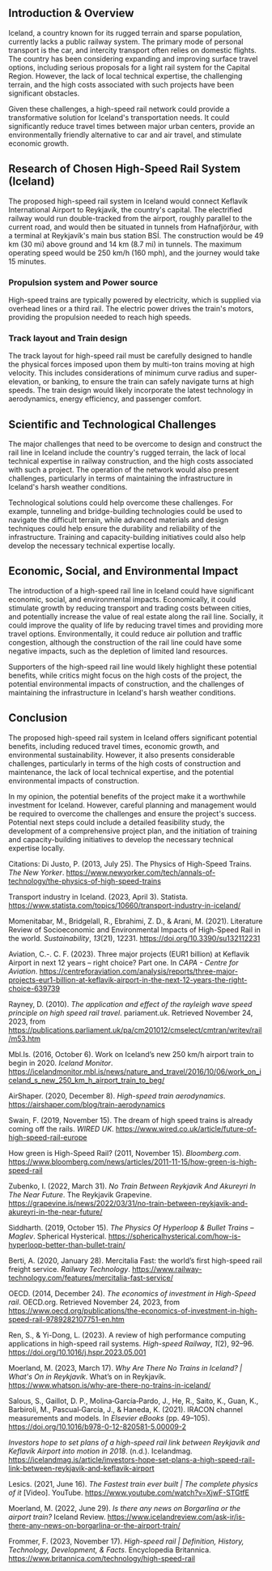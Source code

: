 

## Introduction & Overview

Iceland, a country known for its rugged terrain and sparse population, currently lacks a public railway system. The primary mode of personal transport is the car, and intercity transport often relies on domestic flights. The country has been considering expanding and improving surface travel options, including serious proposals for a light rail system for the Capital Region. However, the lack of local technical expertise, the challenging terrain, and the high costs associated with such projects have been significant obstacles. 

Given these challenges, a high-speed rail network could provide a transformative solution for Iceland's transportation needs. It could significantly reduce travel times between major urban centers, provide an environmentally friendly alternative to car and air travel, and stimulate economic growth.

## Research of Chosen High-Speed Rail System (Iceland)

The proposed high-speed rail system in Iceland would connect Keflavík International Airport to Reykjavík, the country's capital. The electrified railway would run double-tracked from the airport, roughly parallel to the current road, and would then be situated in tunnels from Hafnafjörður, with a terminal at Reykjavík's main bus station BSÍ. The construction would be 49 km (30 mi) above ground and 14 km (8.7 mi) in tunnels. The maximum operating speed would be 250 km/h (160 mph), and the journey would take 15 minutes.

### Propulsion system and Power source

High-speed trains are typically powered by electricity, which is supplied via overhead lines or a third rail. The electric power drives the train's motors, providing the propulsion needed to reach high speeds.

### Track layout and Train design

The track layout for high-speed rail must be carefully designed to handle the physical forces imposed upon them by multi-ton trains moving at high velocity. This includes considerations of minimum curve radius and super-elevation, or banking, to ensure the train can safely navigate turns at high speeds. The train design would likely incorporate the latest technology in aerodynamics, energy efficiency, and passenger comfort.

## Scientific and Technological Challenges

The major challenges that need to be overcome to design and construct the rail line in Iceland include the country's rugged terrain, the lack of local technical expertise in railway construction, and the high costs associated with such a project. The operation of the network would also present challenges, particularly in terms of maintaining the infrastructure in Iceland's harsh weather conditions.

Technological solutions could help overcome these challenges. For example, tunneling and bridge-building technologies could be used to navigate the difficult terrain, while advanced materials and design techniques could help ensure the durability and reliability of the infrastructure. Training and capacity-building initiatives could also help develop the necessary technical expertise locally.

## Economic, Social, and Environmental Impact

The introduction of a high-speed rail line in Iceland could have significant economic, social, and environmental impacts. Economically, it could stimulate growth by reducing transport and trading costs between cities, and potentially increase the value of real estate along the rail line. Socially, it could improve the quality of life by reducing travel times and providing more travel options. Environmentally, it could reduce air pollution and traffic congestion, although the construction of the rail line could have some negative impacts, such as the depletion of limited land resources.

Supporters of the high-speed rail line would likely highlight these potential benefits, while critics might focus on the high costs of the project, the potential environmental impacts of construction, and the challenges of maintaining the infrastructure in Iceland's harsh weather conditions.

## Conclusion

The proposed high-speed rail system in Iceland offers significant potential benefits, including reduced travel times, economic growth, and environmental sustainability. However, it also presents considerable challenges, particularly in terms of the high costs of construction and maintenance, the lack of local technical expertise, and the potential environmental impacts of construction.

In my opinion, the potential benefits of the project make it a worthwhile investment for Iceland. However, careful planning and management would be required to overcome the challenges and ensure the project's success. Potential next steps could include a detailed feasibility study, the development of a comprehensive project plan, and the initiation of training and capacity-building initiatives to develop the necessary technical expertise locally.


Citations:
Di Justo, P. (2013, July 25). The Physics of High-Speed Trains. _The New Yorker_. https://www.newyorker.com/tech/annals-of-technology/the-physics-of-high-speed-trains

Transport industry in Iceland. (2023, April 3). Statista. https://www.statista.com/topics/10660/transport-industry-in-iceland/

Momenitabar, M., Bridgelall, R., Ebrahimi, Z. D., & Arani, M. (2021). Literature Review of Socioeconomic and Environmental Impacts of High-Speed Rail in the world. _Sustainability_, _13_(21), 12231. https://doi.org/10.3390/su132112231

Aviation, C.-. C. F. (2023). Three major projects (EUR1 billion) at Keflavik Airport in next 12 years – right choice? Part one. In _CAPA - Centre for Aviation_. https://centreforaviation.com/analysis/reports/three-major-projects-eur1-billion-at-keflavik-airport-in-the-next-12-years-the-right-choice-639739

Rayney, D. (2010). _The application and effect of the rayleigh wave speed principle on high speed rail travel_. pariament.uk. Retrieved November 24, 2023, from https://publications.parliament.uk/pa/cm201012/cmselect/cmtran/writev/rail/m53.htm


Mbl.Is. (2016, October 6). Work on Iceland’s new 250 km/h airport train to begin in 2020. _Iceland Monitor_. https://icelandmonitor.mbl.is/news/nature_and_travel/2016/10/06/work_on_iceland_s_new_250_km_h_airport_train_to_beg/


AirShaper. (2020, December 8). _High-speed train aerodynamics_. https://airshaper.com/blog/train-aerodynamics

Swain, F. (2019, November 15). The dream of high speed trains is already coming off the rails. _WIRED UK_. https://www.wired.co.uk/article/future-of-high-speed-rail-europe

How green is High-Speed Rail? (2011, November 15). _Bloomberg.com_. https://www.bloomberg.com/news/articles/2011-11-15/how-green-is-high-speed-rail

Zubenko, I. (2022, March 31). _No Train Between Reykjavík And Akureyri In The Near Future_. The Reykjavik Grapevine. https://grapevine.is/news/2022/03/31/no-train-between-reykjavik-and-akureyri-in-the-near-future/

Siddharth. (2019, October 15). _The Physics Of Hyperloop & Bullet Trains – Maglev_. Spherical Hysterical. https://sphericalhysterical.com/how-is-hyperloop-better-than-bullet-train/

Berti, A. (2020, January 28). Mercitalia Fast: the world’s first high-speed rail freight service. _Railway Technology_. https://www.railway-technology.com/features/mercitalia-fast-service/

OECD. (2014, December 24). _The economics of investment in High-Speed rail_. OECD.org. Retrieved November 24, 2023, from https://www.oecd.org/publications/the-economics-of-investment-in-high-speed-rail-9789282107751-en.htm

Ren, S., & Yi-Dong, L. (2023). A review of high performance computing applications in high-speed rail systems. _High-speed Railway_, _1_(2), 92–96. https://doi.org/10.1016/j.hspr.2023.05.001

Moerland, M. (2023, March 17). _Why Are There No Trains in Iceland? | What's On in Reykjavík_. What’s on in Reykjavík. https://www.whatson.is/why-are-there-no-trains-in-iceland/

Salous, S., Gaillot, D. P., Molina‐García‐Pardo, J., He, R., Saito, K., Guan, K., Barbiroli, M., Pascual‐García, J., & Haneda, K. (2021). IRACON channel measurements and models. In _Elsevier eBooks_ (pp. 49–105). https://doi.org/10.1016/b978-0-12-820581-5.00009-2

_Investors hope to set plans of a high-speed rail link between Reykjavík and Keflavík Airport into motion in 2018_. (n.d.). Icelandmag. https://icelandmag.is/article/investors-hope-set-plans-a-high-speed-rail-link-between-reykjavik-and-keflavik-airport

Lesics. (2021, June 16). _The Fastest train ever built | The complete physics of it_ [Video]. YouTube. https://www.youtube.com/watch?v=XjwF-STGtfE

Moerland, M. (2022, June 29). _Is there any news on Borgarlína or the airport train?_ Iceland Review. https://www.icelandreview.com/ask-ir/is-there-any-news-on-borgarlina-or-the-airport-train/


Frommer, F. (2023, November 17). _High-speed rail | Definition, History, Technology, Development, & Facts_. Encyclopedia Britannica. https://www.britannica.com/technology/high-speed-rail